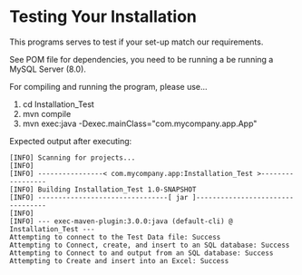 # Testing Your Installation

This programs serves to test if your set-up match our requirements.

<!--
Test User: DBTestUser
Password: wali0e^23
To work properly, you should be running a MySQL Server (8.0) with a user "DBTestUser" whose password is "wali0e^23". You can edit those information 
-->

See POM file for dependencies, you need to be running a be running a MySQL Server (8.0).

For compiling and running the program, please use...

1. cd Installation_Test
2. mvn compile
3. mvn exec:java -Dexec.mainClass="com.mycompany.app.App"

Expected output after executing:

```text
[INFO] Scanning for projects...
[INFO]  
[INFO] ----------------< com.mycompany.app:Installation_Test >-----------------
[INFO] Building Installation_Test 1.0-SNAPSHOT
[INFO] --------------------------------[ jar ]---------------------------------
[INFO]  
[INFO] --- exec-maven-plugin:3.0.0:java (default-cli) @ Installation_Test ---
Attempting to connect to the Test Data file: Success
Attempting to Connect, create, and insert to an SQL database: Success
Attempting to Connect to and output from an SQL database: Success
Attempting to Create and insert into an Excel: Success
```



<!--
---------------------------------------------------------------------------------------------------------------------------------------------------------------

# On Dr. Aubert's computer

```
$mvn -version
Apache Maven 3.6.0
Maven home: /usr/share/maven
Java version: 11.0.14, vendor: Debian, runtime: /usr/lib/jvm/java-11-openjdk-amd64
Default locale: fr_FR, platform encoding: UTF-8
OS name: "linux", version: "4.19.0-18-amd64", arch: "amd64", family: "unix"
```

If I have an error message 

```
[ERROR] Error executing Maven.
[ERROR] java.lang.IllegalStateException: Unable to load cache item
[ERROR] Caused by: Unable to load cache item
[ERROR] Caused by: Could not initialize class com.google.inject.internal.cglib.core.$ReflectUtils
```

when trying to use maven, it is because I am using a version of java that is too recent:

```
Apache Maven 3.6.0
Maven home: /usr/share/maven
Java version: 17.0.2, vendor: Oracle Corporation, runtime: /opt/jdk17.0.2 <===== HERE
Default locale: en_US, platform encoding: UTF-8
OS name: "linux", version: "4.19.0-19-amd64", arch: "amd64", family: "unix"
```

Adjust with

```
sudo update-alternatives --config java
```

Following <https://maven.apache.org/guides/getting-started/#how-do-i-make-my-first-maven-project>, 

```
mvn -B archetype:generate -DgroupId=com.mycompany.app -DartifactId=my-app-2 -DarchetypeArtifactId=maven-archetype-quickstart -DarchetypeVersion=1.4
```


Following <https://stackoverflow.com/a/8202181>, the pom.xml was edited to add the dependencies to Apache's Poi.

I then edited `src/main/java/com/mycompany/app/App.java` to copy-and-paste your code from `Write_to_Excel_from_java/Prospectus_Write_to_Excel`, 
simply changing the class name and leaving the package declaration on the very first line.

Then,

```
mvn compile
mvn  exec:java -Dexec.mainClass="com.mycompany.app.App"
```


From there, _a lot_ remains to be done: reading <https://maven.apache.org/guides/getting-started/> and <https://maven.apache.org/guides/getting-started/maven-in-five-minutes.html> 
should help in getting started. Obviously, better company, package, url, etc, will need to be declared, but that's a start.

NOTE TO/FROM NOAH:
Everything was compiled and run without difficulty. Now, put Maven on the Installation Test and Dependencies Test, after configuring Excel to one sheet.
-->
